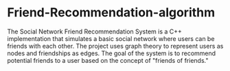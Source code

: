 # Friend-Recommendation-algorithm
The Social Network Friend Recommendation System is a C++ implementation that simulates a basic social network where users can be friends with each other. The project uses graph theory to represent users as nodes and friendships as edges. The goal of the system is to recommend potential friends to a user based on the concept of "friends of friends."
